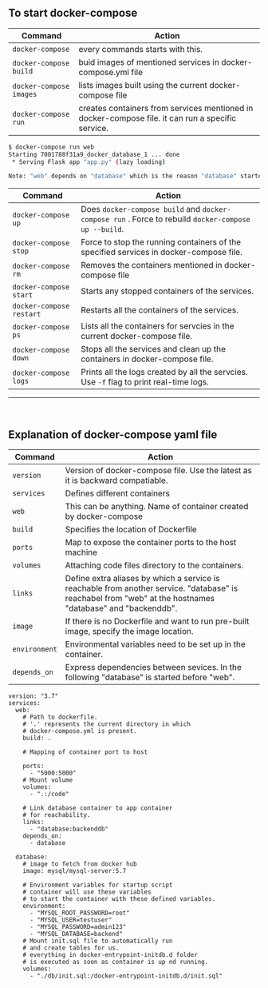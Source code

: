 ## To start docker-compose

| Command                 | Action                                                                                            |
| ----------------------- | ------------------------------------------------------------------------------------------------- |
| `docker-compose`        | every commands starts with this.                                                                  |
| `docker-compose build`  | buid images of mentioned services in docker-compose.yml file                                      |
| `docker-compose images` | lists images built using the current docker-compose file                                          |
| `docker-compose run`    | creates containers from services mentioned in docker-compose file. it can run a specific service. |

```sh
$ docker-compose run web
Starting 7001788f31a9_docker_database_1 ... done
 * Serving Flask app "app.py" (lazy loading)

Note: "web" depends on "database" which is the reason "database" started. Otherwise, "database" will not start.
```

| Command                  | Action                                                                                               |
| ------------------------ | ---------------------------------------------------------------------------------------------------- |
| `docker-compose up`      | Does `docker-compose build` and `docker-compose run` . Force to rebuild `docker-compose up --build`. |
| `docker-compose stop`    | Force to stop the running containers of the specified services in docker-compose file.               |
| `docker-compose rm`      | Removes the containers mentioned in docker-compose file                                              |
| `docker-compose start`   | Starts any stopped containers of the services.                                                       |
| `docker-compose restart` | Restarts all the containers of the services.                                                         |
| `docker-compose ps`      | Lists all the containers for servcies in the current docker-compose file.                            |
| `docker-compose down`    | Stops all the services and clean up the containers in docker-compose file.                           |
| `docker-compose logs`    | Prints all the logs created by all the servcies. Use `-f` flag to print real-time logs.              |

---

<br/>

## Explanation of docker-compose yaml file

| Command       | Action                                                                                                                                                     |
| ------------- | ---------------------------------------------------------------------------------------------------------------------------------------------------------- |
| `version`     | Version of docker-compose file. Use the latest as it is backward compatiable.                                                                              |
| `services`    | Defines different containers                                                                                                                               |
| `web`         | This can be anything. Name of container created by docker-compose                                                                                          |
| `build`       | Specifies the location of Dockerfile                                                                                                                       |
| `ports`       | Map to expose the container ports to the host machine                                                                                                      |
| `volumes`     | Attaching code files directory to the containers.                                                                                                          |
| `links`       | Define extra aliases by which a service is reachable from another service. "database" is reachabel from "web" at the hostnames "database" and "backenddb". |
| `image`       | If there is no Dockerfile and want to run pre-built image, specify the image location.                                                                     |
| `environment` | Environmental variables need to be set up in the container.                                                                                                |
| `depends_on`  | Express dependencies between sevices. In the following "database" is started before "web".                                                                 |

```docker
version: "3.7"
services:
  web:
    # Path to dockerfile.
    # '.' represents the current directory in which
    # docker-compose.yml is present.
    build: .

    # Mapping of container port to host

    ports:
      - "5000:5000"
    # Mount volume
    volumes:
      - ".:/code"

    # Link database container to app container
    # for reachability.
    links:
      - "database:backenddb"
    depends_on:
      - database

  database:
    # image to fetch from docker hub
    image: mysql/mysql-server:5.7

    # Environment variables for startup script
    # container will use these variables
    # to start the container with these defined variables.
    environment:
      - "MYSQL_ROOT_PASSWORD=root"
      - "MYSQL_USER=testuser"
      - "MYSQL_PASSWORD=admin123"
      - "MYSQL_DATABASE=backend"
    # Mount init.sql file to automatically run
    # and create tables for us.
    # everything in docker-entrypoint-initdb.d folder
    # is executed as soon as container is up nd running.
    volumes:
      - "./db/init.sql:/docker-entrypoint-initdb.d/init.sql"
```
